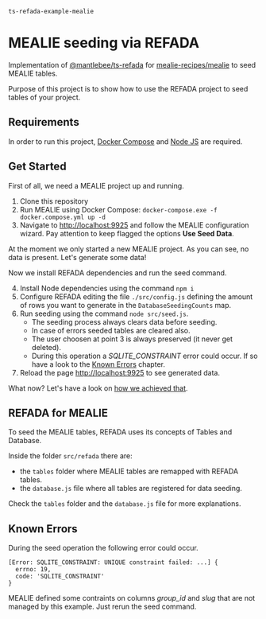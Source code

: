 `ts-refada-example-mealie`

# MEALIE seeding via REFADA

Implementation of [@mantlebee/ts-refada](https://github.com/mantlebee/ts-refada) for [mealie-recipes/mealie](https://github.com/mealie-recipes/mealie) to seed MEALIE tables.

Purpose of this project is to show how to use the REFADA project to seed tables of your project.

## Requirements

In order to run this project, [Docker Compose](https://docs.docker.com/compose/) and [Node JS](https://nodejs.org/) are required.

## Get Started

First of all, we need a MEALIE project up and running.

1. Clone this repository
2. Run MEALIE using Docker Compose: `docker-compose.exe -f docker.compose.yml up -d`
3. Navigate to [http://localhost:9925](http://localhost:9925) and follow the MEALIE configuration wizard. Pay attention to keep flagged the options **Use Seed Data**.

At the moment we only started a new MEALIE project. As you can see, no data is present. Let's generate some data!

Now we install REFADA dependencies and run the seed command.

4. Install Node dependencies using the command `npm i`
5. Configure REFADA editing the file `./src/config.js` defining the amount of rows you want to generate in the `DatabaseSeedingCounts` map.
6. Run seeding using the command `node src/seed.js`.
   - The seeding process always clears data before seeding.
   - In case of errors seeded tables are cleared also.
   - The user choosen at point 3 is always preserved (it never get deleted).
   - During this operation a _SQLITE_CONSTRAINT_ error could occur. If so have a look to the [Known Errors](#known-errors) chapter.
7. Reload the page [http://localhost:9925](http://localhost:9925) to see generated data.

What now? Let's have a look on [how we achieved that](#refada-for-mealie).

## REFADA for MEALIE

To seed the MEALIE tables, REFADA uses its concepts of Tables and Database.

Inside the folder `src/refada` there are:

- the `tables` folder where MEALIE tables are remapped with REFADA tables.
- the `database.js` file where all tables are registered for data seeding.

Check the `tables` folder and the `database.js` file for more explanations.

## Known Errors

During the seed operation the following error could occur.

```
[Error: SQLITE_CONSTRAINT: UNIQUE constraint failed: ...] {
  errno: 19,
  code: 'SQLITE_CONSTRAINT'
}
```

MEALIE defined some contraints on columns _group_id_ and _slug_ that are not managed by this example. Just rerun the seed command.
